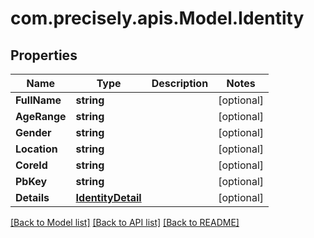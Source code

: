 # com.precisely.apis.Model.Identity
## Properties

Name | Type | Description | Notes
------------ | ------------- | ------------- | -------------
**FullName** | **string** |  | [optional] 
**AgeRange** | **string** |  | [optional] 
**Gender** | **string** |  | [optional] 
**Location** | **string** |  | [optional] 
**CoreId** | **string** |  | [optional] 
**PbKey** | **string** |  | [optional] 
**Details** | [**IdentityDetail**](IdentityDetail.md) |  | [optional] 

[[Back to Model list]](../README.md#documentation-for-models) [[Back to API list]](../README.md#documentation-for-api-endpoints) [[Back to README]](../README.md)

